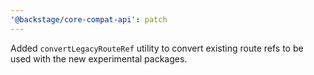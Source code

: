 ```yaml
---
'@backstage/core-compat-api': patch
---
```


Added `convertLegacyRouteRef` utility to convert existing route refs to be used with the new experimental packages.
